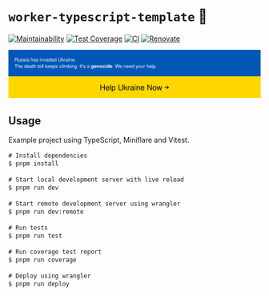 # `worker-typescript-template` 🦕

[![Maintainability](https://api.codeclimate.com/v1/badges/3fa5244eb03be0aa2681/maintainability)](https://codeclimate.com/github/denis-avakov/worker-typescript-template/maintainability) [![Test Coverage](https://api.codeclimate.com/v1/badges/3fa5244eb03be0aa2681/test_coverage)](https://codeclimate.com/github/denis-avakov/worker-typescript-template/test_coverage) [![CI](https://github.com/denis-avakov/worker-typescript-template/actions/workflows/ci.yml/badge.svg?branch=main)](https://github.com/denis-avakov/worker-typescript-template/actions/workflows/ci.yml) [![Renovate](https://img.shields.io/badge/renovate-enabled-%231A1F6C?logo=renovatebot)](https://app.renovatebot.com/dashboard)

[![Stand With Ukraine](https://raw.githubusercontent.com/vshymanskyy/StandWithUkraine/main/banner2-direct.svg)](https://stand-with-ukraine.pp.ua)

## Usage

Example project using TypeScript, Miniflare and Vitest.

```shell
# Install dependencies
$ pnpm install

# Start local development server with live reload
$ pnpm run dev

# Start remote development server using wrangler
$ pnpm run dev:remote

# Run tests
$ pnpm run test

# Run coverage test report
$ pnpm run coverage

# Deploy using wrangler
$ pnpm run deploy
```
